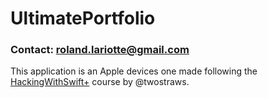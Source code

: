 # UltimatePortfolio
### Contact: roland.lariotte@gmail.com


This application is an Apple devices one made following the [HackingWithSwift+](https://www.hackingwithswift.com/plus) course by @twostraws.


